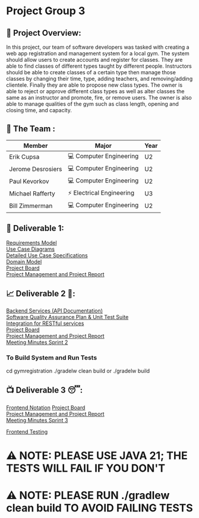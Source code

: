 # Project Group 3

## 💼 Project Overview: 

In this project, our team of software developers was tasked with creating a web app registration and management system for a local gym. The system should allow users to create accounts and register for classes. They are able to find classes of different types taught by different people. Instructors should be able to create classes of a certain type then manage those classes by changing their time, type, adding teachers, and removing/adding clientele. Finally they are able to propose new class types. The owner is able to reject or approve different class types as well as alter classes the same as an instructor and promote, fire, or remove users. The owner is also able to manage qualities of the gym such as class length, opening and closing time, and capacity. 

## 🧠 The Team : 

| Member            | Major   |  Year |
| ----------------- | ------------------------------------ | ------------ |
| Erik Cupsa        | 💻 Computer Engineering |   U2          |
| Jerome Desrosiers | 💻 Computer Engineering |   U2          |
| Paul Kevorkov     | 💻 Computer Engineering |   U2          |
| Michael Rafferty  | ⚡️ Electrical Engineering    |    U3        |
| Bill Zimmerman    | 💻 Computer Engineering |    U2          |

## 📓 Deliverable 1:

[Requirements Model](https://github.com/McGill-ECSE321-Winter2024/project-group-3/wiki/%F0%9F%8E%92-Requirements-Model)  
[Use Case Diagrams](https://github.com/McGill-ECSE321-Winter2024/project-group-3/wiki/%F0%9F%91%B7-Use-Cases-and-Diagrams#-use-case-diagram-1)  
[Detailed Use Case Specifications](https://github.com/McGill-ECSE321-Winter2024/project-group-3/wiki/%F0%9F%91%B7-Use-Cases-and-Diagrams#-detailed-specifications)  
[Domain Model](https://github.com/McGill-ECSE321-Winter2024/project-group-3/wiki/%F0%9F%97%82%EF%B8%8F-Domain-Model)  
[Project Board](https://github.com/orgs/McGill-ECSE321-Winter2024/projects/36/views/1)  
[Project Management and Project Report](https://github.com/McGill-ECSE321-Winter2024/project-group-3/wiki/%F0%9F%93%93-Project-Management-and-Project-Report)  


## 📈 Deliverable 2 🤩:
[Backend Services (API Documentation)](https://github.com/McGill-ECSE321-Winter2024/project-group-3/wiki/%F0%9F%96%A5%EF%B8%8F-Backend-Services#api-documentation-)   
[Software Quality Assurance Plan & Unit Test Suite](https://github.com/McGill-ECSE321-Winter2024/project-group-3/wiki/%F0%9F%94%8E-Quality-Assurance-Report)  
[Integration for RESTful services](https://github.com/McGill-ECSE321-Winter2024/project-group-3/wiki/%F0%9F%98%AE%E2%80%8D%F0%9F%92%A8Restful-Service-Integration-Tests#tests-performed)  
[Project Board](https://github.com/orgs/McGill-ECSE321-Winter2024/projects/36/views/1)  
[Project Management and Project Report](https://github.com/McGill-ECSE321-Winter2024/project-group-3/wiki/%F0%9F%93%93-Project-Management-and-Project-Report#-project-board)  
[Meeting Minutes Sprint 2](https://github.com/McGill-ECSE321-Winter2024/project-group-3/wiki/%E2%9C%8F%EF%B8%8F-Meetings-Minutes#-meeting-notes-for-deliverable-two)  

### To Build System and Run Tests 
cd gymregistration 
./gradelw clean build or ./gradelw build

## 📺 Deliverable 3 :sleeping::
[Frontend Notation](https://github.com/McGill-ECSE321-Winter2024/project-group-3/wiki/%F0%9F%93%BA-Frontend)
[Project Board](https://github.com/orgs/McGill-ECSE321-Winter2024/projects/36/views/1)  
[Project Management and Project Report](https://github.com/McGill-ECSE321-Winter2024/project-group-3/wiki/%F0%9F%93%93-Project-Management-and-Project-Report)  
[Meeting Minutes Sprint 3](https://github.com/McGill-ECSE321-Winter2024/project-group-3/wiki/%E2%9C%8F%EF%B8%8F-Meetings-Minutes#-meeting-notes-for-deliverable-3)

[Frontend Testing](https://github.com/McGill-ECSE321-Winter2024/project-group-3/wiki/%F0%9F%94%8E-Quality-Assurance-Report#Frontend-Testing)


# ⚠️ NOTE: PLEASE USE JAVA 21; THE TESTS WILL FAIL IF YOU DON'T
# ⚠️ NOTE: PLEASE RUN ./gradlew clean build TO AVOID FAILING TESTS
